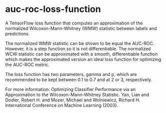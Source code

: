 # auc-roc-loss-function

A TensorFlow loss function that computes an approximation of the normalized Wilcoxon-Mann-Whitney (WMW) statistic between labels and predictions.
 
The normalized WMW statistic can be shown to be equal the AUC-ROC. However, it is a step function so it is not differentiable. The normalized WCW statistic can be approximated with a smooth, differentiable function which makes the approximated version an ideal loss function for optimizing the AUC-ROC metric.
    
The loss function has two parameters, gamma and p, which are recommended to be kept between 0.1 to 0.7 and at 2 or 3, respectively.
    
For more information:
Optimizing Classifier Performance via an Approximation to the Wilcoxon-Mann-Whitney Statistic. Yan, Lian and Dodier, Robert H. and Mozer, Michael and Wolniewicz, Richard H. International Conference on Machine Learning (2003).
